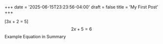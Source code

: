 +++
date = '2025-06-15T23:23:56-04:00'
draft = false
title = 'My First Post'
+++

\[3x + 2 = 5\]
$$2x + 5 = 6 $$
Example Equation in Summary